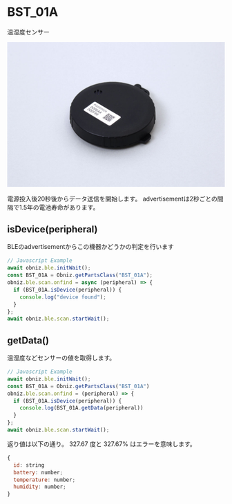 # BST_01A
温湿度センサー

![](./image.jpg)

電源投入後20秒後からデータ送信を開始します。
advertisementは2秒ごとの間隔で1.5年の電池寿命があります。


## isDevice(peripheral)

BLEのadvertisementからこの機器かどうかの判定を行います

```javascript
// Javascript Example
await obniz.ble.initWait();
const BST_01A = Obniz.getPartsClass("BST_01A");
obniz.ble.scan.onfind = async (peripheral) => {
  if (BST_01A.isDevice(peripheral)) {
    console.log("device found");
  }
};
await obniz.ble.scan.startWait();

```


## getData()

温湿度などセンサーの値を取得します。

```javascript
// Javascript Example
await obniz.ble.initWait();
const BST_01A = Obniz.getPartsClass("BST_01A")
obniz.ble.scan.onfind = (peripheral) => {
  if (BST_01A.isDevice(peripheral)) {
    console.log(BST_01A.getData(peripheral)) 
  }
};
await obniz.ble.scan.startWait();
```

返り値は以下の通り。
327.67 度と 327.67% はエラーを意味します。

```javascript
{
  id: string
  battery: number;
  temperature: number;
  humidity: number;
}
```

